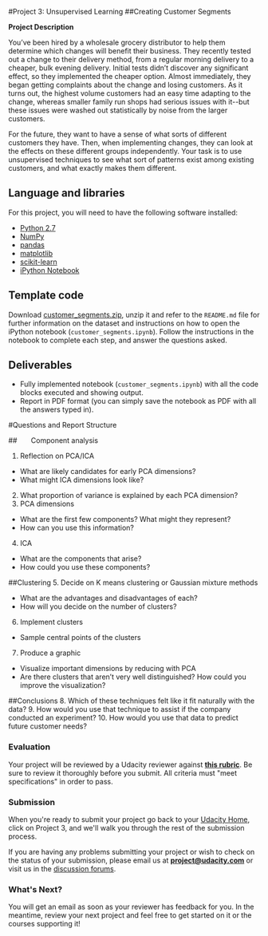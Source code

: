 #Project 3: Unsupervised Learning
##Creating Customer Segments

**Project Description**

You’ve been hired by a wholesale grocery distributor to help them determine which changes will benefit their business. They recently tested out a change to their delivery method, from a regular morning delivery to a cheaper, bulk evening delivery. Initial tests didn’t discover any significant effect, so they implemented the cheaper option. Almost immediately, they began getting complaints about the change and losing customers. As it turns out, the highest volume customers had an easy time adapting to the change, whereas smaller family run shops had serious issues with it--but these issues were washed out statistically by noise from the larger customers.

For the future, they want to have a sense of what sorts of different customers they have. Then, when implementing changes, they can look at the effects on these different groups independently. Your task is to use unsupervised techniques to see what sort of patterns exist among existing customers, and what exactly makes them different.

## Language and libraries

For this project, you will need to have the following software installed:

- [Python 2.7](https://www.python.org/download/releases/2.7/)
- [NumPy](http://www.numpy.org/)
- [pandas](http://pandas.pydata.org/)
- [matplotlib](http://matplotlib.org/)
- [scikit-learn](http://scikit-learn.org/stable/)
- [iPython Notebook](http://ipython.org/notebook.html)

## Template code

Download [customer\_segments.zip](https://s3.amazonaws.com/content.udacity-data.com/courses/nd009/projects/customer_segments.zip), unzip it and refer to the `README.md` file for further information on the dataset and instructions on how to open the iPython notebook (`customer_segments.ipynb`). Follow the instructions in the notebook to complete each step, and answer the questions asked.

## Deliverables

- Fully implemented notebook (`customer_segments.ipynb`) with all the code blocks executed and showing output.
- Report in PDF format (you can simply save the notebook as PDF with all the answers typed in).

#Questions and Report Structure

##&nbsp;&nbsp;&nbsp;&nbsp;&nbsp;&nbsp;&nbsp;Component analysis
1. Reflection on PCA/ICA
 - What are likely candidates for early PCA dimensions?
 - What might ICA dimensions look like?
2. What proportion of variance is explained by each PCA dimension?
3. PCA dimensions
 - What are the first few components? What might they represent?
 - How can you use this information?
4. ICA
 - What are the components that arise?
 - How could you use these components?

 ##Clustering
5. Decide on K means clustering or Gaussian mixture methods
 - What are the advantages and disadvantages of each?
 - How will you decide on the number of clusters?
6. Implement clusters
 - Sample central points of the clusters
7. Produce a graphic
 - Visualize important dimensions by reducing with PCA
 - Are there clusters that aren’t very well distinguished? How could you improve the visualization?

 ##Conclusions
8. Which of these techniques felt like it fit naturally with the data?
9. How would you use that technique to assist if the company conducted an experiment?
10. How would you use that data to predict future customer needs?

### Evaluation

Your project will be reviewed by a Udacity reviewer against **<a href="https://docs.google.com/document/d/1oDUWc7ec3doE2bSG3nQ9IFvVYVpG55raLsQc0GrC4XQ/pub" target="_blank"> this rubric</a>**. Be sure to review it thoroughly before you submit. All criteria must "meet specifications" in order to pass.

### Submission
When you're ready to submit your project go back to your <a href="https://www.udacity.com/me" target="_blank">Udacity Home</a>, click on Project 3, and we'll walk you through the rest of the submission process.

If you are having any problems submitting your project or wish to check on the status of your submission, please email us at **project@udacity.com** or visit us in the <a href="http://discussions.udacity.com" target="_blank">discussion forums</a>.

### What's Next?
You will get an email as soon as your reviewer has feedback for you. In the meantime, review your next project and feel free to get started on it or the courses supporting it!
